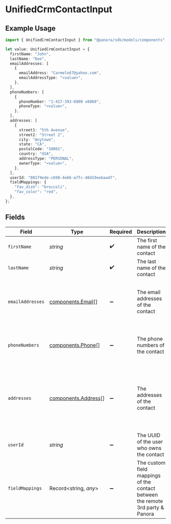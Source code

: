# UnifiedCrmContactInput

## Example Usage

```typescript
import { UnifiedCrmContactInput } from "@panora/sdk/models/components";

let value: UnifiedCrmContactInput = {
  firstName: "John",
  lastName: "Doe",
  emailAddresses: [
    {
      emailAddress: "Carmelo67@yahoo.com",
      emailAddressType: "<value>",
    },
  ],
  phoneNumbers: [
    {
      phoneNumber: "1-417-393-6800 x6860",
      phoneType: "<value>",
    },
  ],
  addresses: [
    {
      street1: "5th Avenue",
      street2: "Street 2",
      city: "Anytown",
      state: "CA",
      postalCode: "10001",
      country: "USA",
      addressType: "PERSONAL",
      ownerType: "<value>",
    },
  ],
  userId: "801f9ede-c698-4e66-a7fc-48d19eebaa4f",
  fieldMappings: {
    "fav_dish": "broccoli",
    "fav_color": "red",
  },
};
```

## Fields

| Field                                                                                                               | Type                                                                                                                | Required                                                                                                            | Description                                                                                                         | Example                                                                                                             |
| ------------------------------------------------------------------------------------------------------------------- | ------------------------------------------------------------------------------------------------------------------- | ------------------------------------------------------------------------------------------------------------------- | ------------------------------------------------------------------------------------------------------------------- | ------------------------------------------------------------------------------------------------------------------- |
| `firstName`                                                                                                         | *string*                                                                                                            | :heavy_check_mark:                                                                                                  | The first name of the contact                                                                                       | John                                                                                                                |
| `lastName`                                                                                                          | *string*                                                                                                            | :heavy_check_mark:                                                                                                  | The last name of the contact                                                                                        | Doe                                                                                                                 |
| `emailAddresses`                                                                                                    | [components.Email](../../models/components/email.md)[]                                                              | :heavy_minus_sign:                                                                                                  | The email addresses of the contact                                                                                  | [<br/>{<br/>"email": "john.doe@example.com",<br/>"type": "WORK"<br/>}<br/>]                                         |
| `phoneNumbers`                                                                                                      | [components.Phone](../../models/components/phone.md)[]                                                              | :heavy_minus_sign:                                                                                                  | The phone numbers of the contact                                                                                    | [<br/>{<br/>"phone": "1234567890",<br/>"type": "WORK"<br/>}<br/>]                                                   |
| `addresses`                                                                                                         | [components.Address](../../models/components/address.md)[]                                                          | :heavy_minus_sign:                                                                                                  | The addresses of the contact                                                                                        | [<br/>{<br/>"street": "123 Main St",<br/>"city": "Anytown",<br/>"state": "CA",<br/>"zip": "12345",<br/>"country": "USA",<br/>"type": "WORK"<br/>}<br/>] |
| `userId`                                                                                                            | *string*                                                                                                            | :heavy_minus_sign:                                                                                                  | The UUID of the user who owns the contact                                                                           | 801f9ede-c698-4e66-a7fc-48d19eebaa4f                                                                                |
| `fieldMappings`                                                                                                     | Record<string, *any*>                                                                                               | :heavy_minus_sign:                                                                                                  | The custom field mappings of the contact between the remote 3rd party & Panora                                      | {<br/>"fav_dish": "broccoli",<br/>"fav_color": "red"<br/>}                                                          |